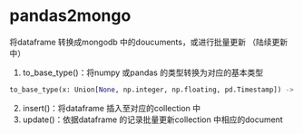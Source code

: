 # pandas2mongo
将dataframe 转换成mongodb 中的doucuments，或进行批量更新
（陆续更新中）
1. to_base_type()：将numpy 或pandas 的类型转换为对应的基本类型
``` Python
to_base_type(x: Union[None, np.integer, np.floating, pd.Timestamp]) -> Union[None, int, float, datetime]
```
2. insert()：将dataframe 插入至对应的collection 中
3. update()：依据dataframe 的记录批量更新collection 中相应的document
